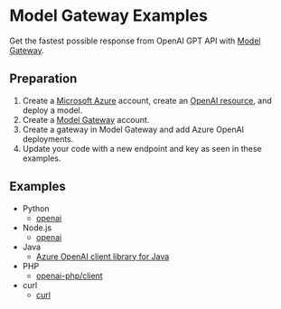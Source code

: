 # Model Gateway Examples

Get the fastest possible response from OpenAI GPT API with [Model Gateway](https://modelgw.com).

## Preparation

1. Create a [Microsoft Azure](https://azure.microsoft.com) account, create an [OpenAI resource](https://learn.microsoft.com/en-us/azure/ai-services/openai/how-to/create-resource), and deploy a model.
2. Create a [Model Gateway](https://modelgw.com) account.
3. Create a gateway in Model Gateway and add Azure OpenAI deployments.
4. Update your code with a new endpoint and key as seen in these examples.

## Examples

* Python
  * [openai](openai-python)
* Node.js
  * [openai](openai-node)
* Java
  * [Azure OpenAI client library for Java](java-azure-ai-openai)
* PHP
  * [openai-php/client](php-openai-php-client)
* curl
  * [curl](curl)
